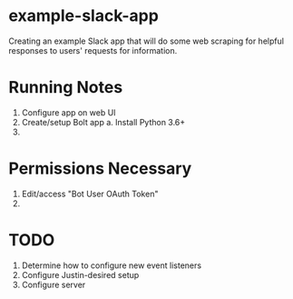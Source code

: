 # example-slack-app
Creating an example Slack app that will do some web scraping for helpful responses to users' requests for information.

# Running Notes
1. Configure app on web UI
2. Create/setup Bolt app
    a. Install Python 3.6+
3.


# Permissions Necessary
1. Edit/access "Bot User OAuth Token"
2.  

# TODO
1. Determine how to configure new event listeners
2. Configure Justin-desired setup
3. Configure server
